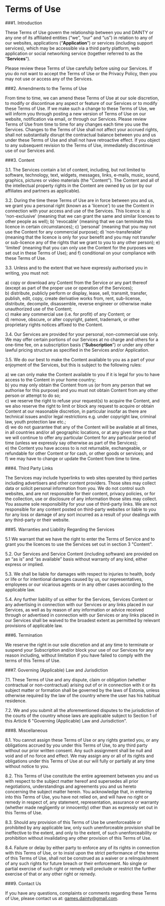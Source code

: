 # Terms of Use
###1. Introduction

These Terms of Use govern the relationship between you and DAINTY or any one of its affiliated entities (“we”, “our” and “us”) in relation to any of our websites, applications (“**Application**”) or services (including support services), which may be accessible via a third party platform, web application or social networking service (together referred to as the “**Services**”).

Please review these Terms of Use carefully before using our Services. If you do not want to accept the Terms of Use or the Privacy Policy, then you may not use or access any of the Services.

###2. Amendments to the Terms of Use

From time to time, we can amend these Terms of Use at our sole discretion, to modify or discontinue any aspect or feature of our Services or to modify these Terms of Use. If we make such a change to these Terms of Use, we will inform you through posting a new version of Terms of Use on our website, notification via email, or through our Services. Please review Terms of Use from time to time for any changes each time you use the Services. Changes to the Terms of Use shall not affect your accrued rights, shall not substantially disrupt the contractual balance between you and us under these Terms of Use and shall not have retroactive effect. If you object to any subsequent revision to the Terms of Use, immediately discontinue use of our Services and.

###3. Content

3.1. The Services contain a lot of content, including, but not limited to software, technology, text, widgets, messages, links, e-mails, music, sound, graphics, pictures or video materials (the "Content"). The Content and all of the intellectual property rights in the Content are owned by us (or by our affiliates and partners as applicable).

3.2. During the time these Terms of Use are in force between you and us, we grant you a personal right (known as a 'licence') to use the Content in connection with your access and use of the Services. This licence is: a) 'non-exclusive' (meaning that we can grant the same and similar licences to other people as well); b) 'revocable' (meaning that we can terminate this licence in certain circumstances); c) 'personal' (meaning that you may not use the Content for any commercial purpose); d) 'non-transferable' (meaning that the licence is only for your benefit and you may not transfer or sub-licence any of the rights that we grant to you to any other person); e) 'limited' (meaning that you can only use the Content for the purposes we set out in these Terms of Use); and f) conditional on your compliance with these Terms of Use.

3.3. Unless and to the extent that we have expressly authorised you in writing, you must not:

a) copy or download any Content from the Service or any part thereof (except as part of the proper use or operation of the Services);<br/>
b) distribute, publicly perform or display, lease, sell, transmit, transfer, publish, edit, copy, create derivative works from, rent, sub-license, distribute, decompile, disassemble, reverse engineer or otherwise make unauthorized use of the Content;<br/>
c) make any commercial use (i.e. for profit) of any Content; or<br/>
d) remove, obscure, or alter copyright, patent, trademark, or other proprietary rights notices affixed to the Content.

3.4. Our Services are provided for your personal, non-commercial use only. We may offer certain portions of our Services at no charge and others for a one-time fee, on a subscription basis (“**Subscription**”) or under any other lawful pricing structure as specified in the Services and/or Application.

3.5. We do our best to make the Content available to you as a part of your enjoyment of the Services, but this is subject to the following rules:

a) we can only make the Content available to you if it is legal for you to have access to the Content in your home country;<br/>
b) you may only obtain the Content from us (or from any person that we authorise for this purpose) and you must not obtain Content from any other person or attempt to do so;<br/>
c) we reserve the right to refuse your request(s) to acquire the Content, and we also reserve the right to limit or block any request to acquire or obtain Content at our reasonable discretion, in particular insofar as there are technical issues and/or legal restrictions e.g. under copyright law, criminal law, youth protection law etc.;<br/>
d) we do not guarantee that any of the Content will be available at all times, in all countries and/or all geographic locations, or at any given time or that we will continue to offer any particular Content for any particular period of time (unless we expressly say otherwise as part of the Services);<br/>
e) the Content you have access to is not returnable, exchangeable, or refundable for other Content or for cash, or other goods or services; and<br/>
f) we may have to change or update the Content from time to time.

###4. Third Party Links

The Services may include hyperlinks to web sites operated by third parties including advertisers and other content providers. Those sites may collect data or solicit personal information from you. We do not control such websites, and are not responsible for their content, privacy policies, or for the collection, use or disclosure of any information those sites may collect. You assume sole responsibility for your use of third-party links. We are not responsible for any content posted on third-party websites or liable to you for any loss or damage of any sort incurred as a result of your dealings with any third-party or their website.

###5. Warranties and Liability Regarding the Services

5.1 We warrant that we have the right to enter the Terms of Service and to grant you the licences to use the Services set out in section 3 "Content".

5.2. Our Services and Service Content (including software) are provided on an “as is” and “as available” basis without warranty of any kind, either express or implied.

5.3. We shall be liable for damages with respect to injuries to health, body or life or for intentional damages caused by us, our representatives, employees or our vicarious agents or in any other cases according to the applicable law.

5.4. Any further liability of us either for the Services, Services Content or any advertising in connection with our Services or any links placed in our Services, as well as by reason of any information or advice received through or advertised in connection with our Services or any links placed in our Services shall be waived to the broadest extent as permitted by relevant provisions of applicable law.

###6. Termination

We reserve the right in our sole discretion and at any time to terminate or suspend your Subscription and/or block your use of our Services for any reason including, without limitation if you have failed to comply with the terms of this Terms of Use.

###7. Governing (Applicable) Law and Jurisdiction

7.1. These Terms of Use and any dispute, claim or obligation (whether contractual or non-contractual) arising out of or in connection with it or its subject matter or formation shall be governed by the laws of Estonia, unless otherwise required by the law of the country where the user has his habitual residence.

7.2. We and you submit all the aforementioned disputes to the jurisdiction of the courts of the country whose laws are applicable subject to Section 1 of this Article 6 "Governing (Applicable) Law and Jurisdiction".

###8. Miscellaneous

8.1. You cannot assign these Terms of Use or any rights granted you, or any obligations accrued by you under this Terms of Use, to any third party without our prior written consent. Any such assignment shall be null and void and of no force and effect. We may assign any or all of its rights and obligations under this Terms of Use at our will fully or partially at any time without notice to you.

8.2. This Terms of Use constitute the entire agreement between you and us with respect to the subject matter hereof and supersedes all prior negotiations, understandings and agreements you and us hereto concerning the subject matter herein. You acknowledge that, in entering into this Terms of Use, you have not relied on, and will have no right or remedy in respect of, any statement, representation, assurance or warranty (whether made negligently or innocently) other than as expressly set out in this Terms of Use.

8.3. Should any provision of this Terms of Use be unenforceable or prohibited by any applicable law, only such unenforceable provision shall be ineffective to the extent, and only to the extent, of such unenforceability or prohibition without invalidating any other provision of this Terms of Use.

8.4. Failure or delay by either party to enforce any of its rights in connection with this Terms of Use, or to insist upon the strict performance of the terms of this Terms of Use, shall not be construed as a waiver or a relinquishment of any such rights for future breach or their enforcement. No single or partial exercise of such right or remedy will preclude or restrict the further exercise of that or any other right or remedy.

###9. Contact Us

If you have any questions, complaints or comments regarding these Terms of Use, please contact us at: games.dainty@gmail.com.